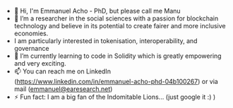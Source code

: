- 👋 Hi, I'm Emmanuel Acho - PhD,  but please call me Manu
- 👀 I’m a researcher in the social sciences with a passion for blockchain technology and believe in its potential to create fairer and more inclusive economies.
- I am particularly interested in tokenisation, interoperability, and governance
- 🌱 I’m currently learning to code in Solidity which is greatly empowering and very exciting. 
- 📫 You can reach me on LinkedIn (https://www.linkedin.com/in/emmanuel-acho-phd-04b100267) or via mail (emmanuel@earesearch.net)
- ⚡ Fun fact: I am a big fan of the Indomitable Lions... (just google it :) )

<!---
manu-acho/manu-acho is a ✨ special ✨ repository because its `README.md` (this file) appears on your GitHub profile.
You can click the Preview link to take a look at your changes.
--->

